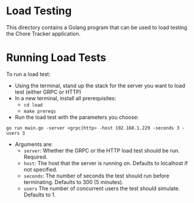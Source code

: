 # Load Testing

This directory contains a Golang program that can be used to load testing the Chore Tracker application.

# Running Load Tests

To run a load test:

- Using the terminal, stand up the stack for the server you want to load test (either GRPC or HTTP)
- In a new terminal, install all prerequisites:
    - `cd load`
    - `make prereqs`
- Run the load test with the parameters you choose:

```
go run main.go -server <grpc|http> -host 192.168.1.229 -seconds 3 -users 3
```

- Arguments are:
  - `server`: Whether the GRPC or the HTTP load test should be run. Required.
  - `host`: The host that the server is running on. Defaults to localhost if not specified.
  - `seconds`: The number of seconds the test should run before terminating. Defaults to 300 (5 minutes).
  - `users` The number of concurrent users the test should simulate. Defaults to 1.
